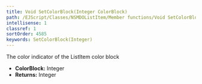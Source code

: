 ```yaml
---
title: Void SetColorBlock(Integer ColorBlock)
path: /EJScript/Classes/NSMDOListItem/Member functions/Void SetColorBlock(Integer p_0)
intellisense: 1
classref: 1
sortOrder: 4585
keywords: SetColorBlock(Integer)
---
```



The color indicator of the ListItem color block



* **ColorBlock:** Integer
* **Returns:** Integer


